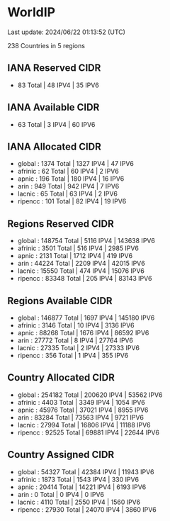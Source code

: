 # WorldIP

Last update: 2024/06/22 01:13:52 (UTC)

238 Countries in 5 regions

## IANA Reserved CIDR

- 83 Total | 48 IPV4 | 35 IPV6

## IANA Available CIDR

- 63 Total | 3 IPV4 | 60 IPV6

## IANA Allocated CIDR

- global : 1374 Total | 1327 IPV4 | 47 IPV6
- afrinic : 62 Total | 60 IPV4 | 2 IPV6
- apnic : 196 Total | 180 IPV4 | 16 IPV6
- arin : 949 Total | 942 IPV4 | 7 IPV6
- lacnic : 65 Total | 63 IPV4 | 2 IPV6
- ripencc : 101 Total | 82 IPV4 | 19 IPV6

## Regions Reserved CIDR

- global : 148754 Total | 5116 IPV4 | 143638 IPV6
- afrinic : 3501 Total | 516 IPV4 | 2985 IPV6
- apnic : 2131 Total | 1712 IPV4 | 419 IPV6
- arin : 44224 Total | 2209 IPV4 | 42015 IPV6
- lacnic : 15550 Total | 474 IPV4 | 15076 IPV6
- ripencc : 83348 Total | 205 IPV4 | 83143 IPV6

## Regions Available CIDR

- global : 146877 Total | 1697 IPV4 | 145180 IPV6
- afrinic : 3146 Total | 10 IPV4 | 3136 IPV6
- apnic : 88268 Total | 1676 IPV4 | 86592 IPV6
- arin : 27772 Total | 8 IPV4 | 27764 IPV6
- lacnic : 27335 Total | 2 IPV4 | 27333 IPV6
- ripencc : 356 Total | 1 IPV4 | 355 IPV6

## Country Allocated CIDR

- global : 254182 Total | 200620 IPV4 | 53562 IPV6
- afrinic : 4403 Total | 3349 IPV4 | 1054 IPV6
- apnic : 45976 Total | 37021 IPV4 | 8955 IPV6
- arin : 83284 Total | 73563 IPV4 | 9721 IPV6
- lacnic : 27994 Total | 16806 IPV4 | 11188 IPV6
- ripencc : 92525 Total | 69881 IPV4 | 22644 IPV6

## Country Assigned CIDR

- global : 54327 Total | 42384 IPV4 | 11943 IPV6
- afrinic : 1873 Total | 1543 IPV4 | 330 IPV6
- apnic : 20414 Total | 14221 IPV4 | 6193 IPV6
- arin : 0 Total | 0 IPV4 | 0 IPV6
- lacnic : 4110 Total | 2550 IPV4 | 1560 IPV6
- ripencc : 27930 Total | 24070 IPV4 | 3860 IPV6
